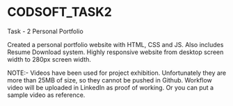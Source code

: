 # CODSOFT_TASK2

Task - 2 Personal Portfolio

Created a personal portfolio website with HTML, CSS and JS. Also includes Resume Download system.
Highly responsive website from desktop screen width to 280px screen width.

NOTE:- Videos have been used for project exhibition. Unfortunately they are more than 25MB of size, so they cannot be pushed in Github.
Workflow video will be uploaded in LinkedIn as proof of working. Or you can put a sample video as reference.
